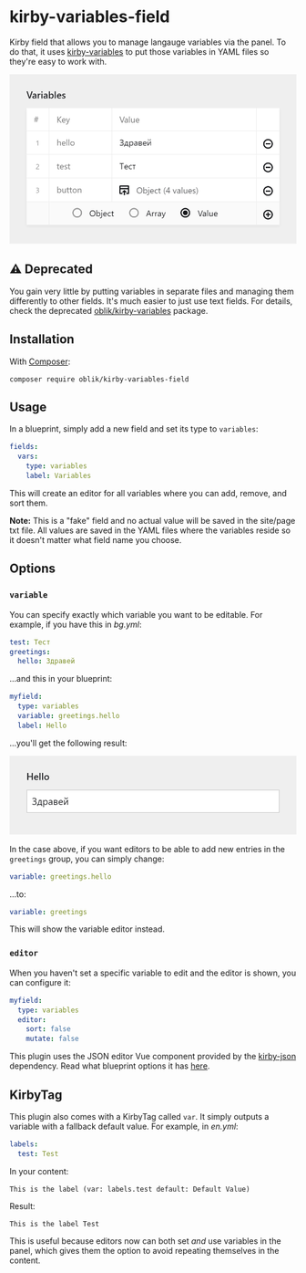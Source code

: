 # kirby-variables-field

Kirby field that allows you to manage langauge variables via the panel. To do that, it uses [kirby-variables](https://github.com/OblikStudio/kirby-variables) to put those variables in YAML files so they're easy to work with.

![Variables editor](editor.png)

## ⚠ Deprecated

You gain very little by putting variables in separate files and managing them differently to other fields. It's much easier to just use text fields. For details, check the deprecated [oblik/kirby-variables](https://github.com/OblikStudio/kirby-variables#-deprecated) package.

## Installation

With [Composer](https://packagist.org/packages/oblik/kirby-variables-field):

```
composer require oblik/kirby-variables-field
```

## Usage

In a blueprint, simply add a new field and set its type to `variables`:

```yml
fields:
  vars:
    type: variables
    label: Variables
```

This will create an editor for all variables where you can add, remove, and sort them.

**Note:** This is a "fake" field and no actual value will be saved in the site/page txt file. All values are saved in the YAML files where the variables reside so it doesn't matter what field name you choose.

## Options

### `variable`

You can specify exactly which variable you want to be editable. For example, if you have this in _bg.yml_:

```yml
test: Тест
greetings:
  hello: Здравей
```

...and this in your blueprint:

```yml
myfield:
  type: variables
  variable: greetings.hello
  label: Hello
```

...you'll get the following result:

![Single variable field](field.png)

In the case above, if you want editors to be able to add new entries in the `greetings` group, you can simply change:

```yml
variable: greetings.hello
```

...to:

```yml
variable: greetings
```

This will show the variable editor instead.

### `editor`

When you haven't set a specific variable to edit and the editor is shown, you can configure it:

```yml
myfield:
  type: variables
  editor:
    sort: false
    mutate: false
```

This plugin uses the JSON editor Vue component provided by the [kirby-json](https://github.com/OblikStudio/kirby-json) dependency. Read what blueprint options it has [here](https://github.com/OblikStudio/kirby-json#field).

## KirbyTag

This plugin also comes with a KirbyTag called `var`. It simply outputs a variable with a fallback default value. For example, in _en.yml_:

```yml
labels:
  test: Test
```

In your content:

```
This is the label (var: labels.test default: Default Value)
```

Result:

```
This is the label Test
```

This is useful because editors now can both set _and_ use variables in the panel, which gives them the option to avoid repeating themselves in the content.
